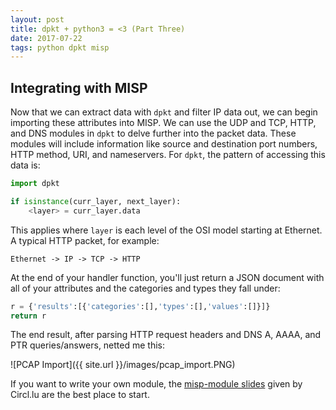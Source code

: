 ```yaml
---
layout: post
title: dpkt + python3 = <3 (Part Three)
date: 2017-07-22
tags: python dpkt misp
---
```

## Integrating with MISP
Now that we can extract data with `dpkt` and filter IP data out, we can begin importing these attributes into MISP.
We can use the UDP and TCP, HTTP, and DNS modules in `dpkt` to delve further into the packet data. These modules will include information like source and destination port numbers, HTTP method, URI, and nameservers. For `dpkt`, the pattern of accessing this data is:

``` python
import dpkt

if isinstance(curr_layer, next_layer):
    <layer> = curr_layer.data
```

This applies where `layer` is each level of the OSI model starting at Ethernet.
A typical HTTP packet, for example:

```
Ethernet -> IP -> TCP -> HTTP
```

At the end of your handler function, you'll just return a JSON document with all of your attributes and the categories and types they fall under:
``` python
r = {'results':[{'categories':[],'types':[],'values':[]}]}
return r
```

The end result, after parsing HTTP request headers and DNS A, AAAA, and PTR queries/answers, netted me this:

![PCAP Import]({{ site.url }}/images/pcap_import.PNG)

If you want to write your own module, the [misp-module slides](https://circl.lu/assets/files/misp-training/luxembourg2017/4-misp-modules.pdf) given by Circl.lu are the best place to start.